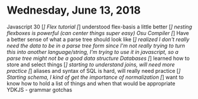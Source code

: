 # Wednesday, June 13, 2018

Javascript 30
    [*] Flex tutorial
    [*] understood flex-basis a little better
    [*] nesting flexboxes is powerful (can center things super easy)
Osu Compiler
    [*] Have a better sense of what a parse tree should look like
    [*] realized I don't really need the data to be in a parse tree form since I'm not really trying to turn this into another language/string, I'm trying to use it in javascript, so a parse tree might not be a good data structure
Databases
    [*] learned how to store and select things
    [*] starting to understand joins, will need more practice
    [*] aliases and syntax of SQL is hard, will really need practice
    [*] Starting schema, I kind of get the importance of normalization
    [*] want to know how to hold a list of things and when that would be appropriate
YDKJS - grammar gotchas
